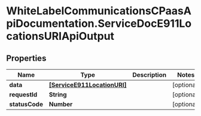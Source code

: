 # WhiteLabelCommunicationsCPaasApiDocumentation.ServiceDocE911LocationsURIApiOutput

## Properties

Name | Type | Description | Notes
------------ | ------------- | ------------- | -------------
**data** | [**[ServiceE911LocationURI]**](ServiceE911LocationURI.md) |  | [optional] 
**requestId** | **String** |  | [optional] 
**statusCode** | **Number** |  | [optional] 


